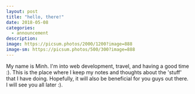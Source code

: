 ```yaml
---
layout: post
title: "hello, there!"
date: 2018-05-08
categories:
  - announcement
description:
image: https://picsum.photos/2000/1200?image=888
image-sm: https://picsum.photos/500/300?image=888
---
```

My name is Minh. I'm into web development, travel, and having a good time :).
This is the place where I keep my notes and thoughts about the 'stuff' that I have doing.
Hopefully, it will also be beneficial for you guys out there.
I will see you all later :).
